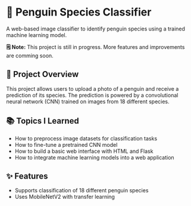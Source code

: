 
<h1>🐧 Penguin Species Classifier</h1>
<p>A web-based image classifier to identify penguin species using a trained machine learning model.</p>

<p><strong>🗒️ Note:</strong> This project is still in progress. More features and improvements are comming soon.</p>

<h2>📌 Project Overview</h2>
<p>This project allows users to upload a photo of a penguin and receive a prediction of its species. The prediction is powered by a convolutional neural network (CNN) trained on images from 18 different species. </p>

<h2>📚 Topics I Learned</h2>
<ul>
  <li>How to preprocess image datasets for classification tasks</li>
  <li>How to fine-tune a pretrained CNN model</li>
  <li>How to build a basic web interface with HTML and Flask</li>
  <li>How to integrate machine learning models into a web application</li>
</ul>

<h2>✨ Features</h2>
<ul>
  <li>Supports classification of 18 different penguin species</li>
  <li>Uses MobileNetV2 with transfer learning </li>
</ul>


